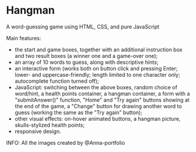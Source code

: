 # Hangman
A word-guessing game using HTML, CSS, and pure JavaScript

Main features:

- the start and game boxes, together with an additional instruction box and two result boxes (a winner one and a game-over one);
- an array of 10 words to guess, along with descriptive hints;
- an interactive form (works both on button click and pressing Enter; lower- and uppercase-friendly; length limited to one character only; autocomplete function turned off);
- JavaScript: switching between the above boxes, random choice of word/hint, a health points container, a hangman container, a form with a "submitAnswer()" function, "Home" and "Try again" buttons showing at the end of the game, a "Change" button for drawing another word to guess (working the same as the "Try again" button);
- other visual effects: on-hover animated buttons, a hangman picture, skulls-stylized health points;
- responsive design.

INFO: All the images created by @Anna-portfolio

